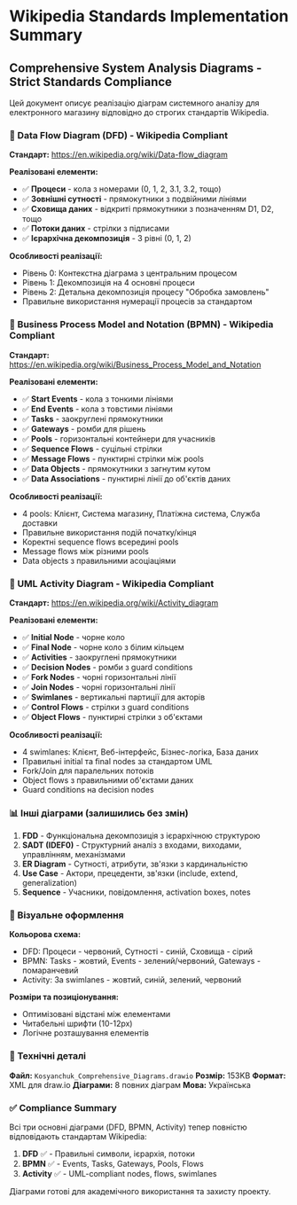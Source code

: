 # Wikipedia Standards Implementation Summary

## Comprehensive System Analysis Diagrams - Strict Standards Compliance

Цей документ описує реалізацію діаграм системного аналізу для електронного магазину відповідно до строгих стандартів Wikipedia.

### 🔄 Data Flow Diagram (DFD) - Wikipedia Compliant

**Стандарт:** https://en.wikipedia.org/wiki/Data-flow_diagram

**Реалізовані елементи:**
- ✅ **Процеси** - кола з номерами (0, 1, 2, 3.1, 3.2, тощо)
- ✅ **Зовнішні сутності** - прямокутники з подвійними лініями
- ✅ **Сховища даних** - відкриті прямокутники з позначенням D1, D2, тощо
- ✅ **Потоки даних** - стрілки з підписами
- ✅ **Ієрархічна декомпозиція** - 3 рівні (0, 1, 2)

**Особливості реалізації:**
- Рівень 0: Контекстна діаграма з центральним процесом
- Рівень 1: Декомпозиція на 4 основні процеси
- Рівень 2: Детальна декомпозиція процесу "Обробка замовлень"
- Правильне використання нумерації процесів за стандартом

### 🔄 Business Process Model and Notation (BPMN) - Wikipedia Compliant

**Стандарт:** https://en.wikipedia.org/wiki/Business_Process_Model_and_Notation

**Реалізовані елементи:**
- ✅ **Start Events** - кола з тонкими лініями
- ✅ **End Events** - кола з товстими лініями
- ✅ **Tasks** - заокруглені прямокутники
- ✅ **Gateways** - ромби для рішень
- ✅ **Pools** - горизонтальні контейнери для учасників
- ✅ **Sequence Flows** - суцільні стрілки
- ✅ **Message Flows** - пунктирні стрілки між pools
- ✅ **Data Objects** - прямокутники з загнутим кутом
- ✅ **Data Associations** - пунктирні лінії до об'єктів даних

**Особливості реалізації:**
- 4 pools: Клієнт, Система магазину, Платіжна система, Служба доставки
- Правильне використання подій початку/кінця
- Коректні sequence flows всередині pools
- Message flows між різними pools
- Data objects з правильними асоціаціями

### 🎯 UML Activity Diagram - Wikipedia Compliant

**Стандарт:** https://en.wikipedia.org/wiki/Activity_diagram

**Реалізовані елементи:**
- ✅ **Initial Node** - чорне коло
- ✅ **Final Node** - чорне коло з білим кільцем
- ✅ **Activities** - заокруглені прямокутники
- ✅ **Decision Nodes** - ромби з guard conditions
- ✅ **Fork Nodes** - чорні горизонтальні лінії
- ✅ **Join Nodes** - чорні горизонтальні лінії
- ✅ **Swimlanes** - вертикальні партиції для акторів
- ✅ **Control Flows** - стрілки з guard conditions
- ✅ **Object Flows** - пунктирні стрілки з об'єктами

**Особливості реалізації:**
- 4 swimlanes: Клієнт, Веб-інтерфейс, Бізнес-логіка, База даних
- Правильні initial та final nodes за стандартом UML
- Fork/Join для паралельних потоків
- Object flows з правильними об'єктами даних
- Guard conditions на decision nodes

### 📊 Інші діаграми (залишились без змін)

1. **FDD** - Функціональна декомпозиція з ієрархічною структурою
2. **SADT (IDEF0)** - Структурний аналіз з входами, виходами, управлінням, механізмами
3. **ER Diagram** - Сутності, атрибути, зв'язки з кардинальністю
4. **Use Case** - Актори, прецеденти, зв'язки (include, extend, generalization)
5. **Sequence** - Учасники, повідомлення, activation boxes, notes

### 🎨 Візуальне оформлення

**Кольорова схема:**
- DFD: Процеси - червоний, Сутності - синій, Сховища - сірий
- BPMN: Tasks - жовтий, Events - зелений/червоний, Gateways - помаранчевий
- Activity: За swimlanes - жовтий, синій, зелений, червоний

**Розміри та позиціонування:**
- Оптимізовані відстані між елементами
- Читабельні шрифти (10-12px)
- Логічне розташування елементів

### 📝 Технічні деталі

**Файл:** `Kosyanchuk_Comprehensive_Diagrams.drawio`
**Розмір:** 153KB
**Формат:** XML для draw.io
**Діаграми:** 8 повних діаграм
**Мова:** Українська

### ✅ Compliance Summary

Всі три основні діаграми (DFD, BPMN, Activity) тепер повністю відповідають стандартам Wikipedia:

1. **DFD** ✅ - Правильні символи, ієрархія, потоки
2. **BPMN** ✅ - Events, Tasks, Gateways, Pools, Flows
3. **Activity** ✅ - UML-compliant nodes, flows, swimlanes

Діаграми готові для академічного використання та захисту проекту.
